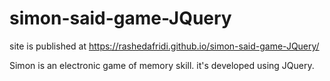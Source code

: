 # simon-said-game-JQuery
site is published at https://rashedafridi.github.io/simon-said-game-JQuery/

Simon is an electronic game of memory skill. 
it's developed using JQuery.
